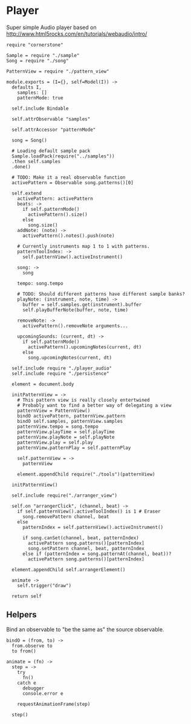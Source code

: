 Player
======

Super simple Audio player based on http://www.html5rocks.com/en/tutorials/webaudio/intro/

    require "cornerstone"

    Sample = require "./sample"
    Song = require "./song"

    PatternView = require "./pattern_view"

    module.exports = (I={}, self=Model(I)) ->
      defaults I,
        samples: []
        patternMode: true

      self.include Bindable

      self.attrObservable "samples"

      self.attrAccessor "patternMode"

      song = Song()

      # Loading default sample pack
      Sample.loadPack(require("../samples"))
      .then self.samples
      .done()

      # TODO: Make it a real observable function
      activePattern = Observable song.patterns()[0]

      self.extend
        activePattern: activePattern
        beats: ->
          if self.patternMode()
            activePattern().size()
          else
            song.size()
        addNote: (note) ->
          activePattern().notes().push(note)

        # Currently instruments map 1 to 1 with patterns.
        patternToolIndex: ->
          self.patternView().activeInstrument()

        song: ->
          song

        tempo: song.tempo

        # TODO: Should different patterns have different sample banks?
        playNote: (instrument, note, time) ->
          buffer = self.samples.get(instrument).buffer
          self.playBufferNote(buffer, note, time)

        removeNote: ->
          activePattern().removeNote arguments...

        upcomingSounds: (current, dt) ->
          if self.patternMode()
            activePattern().upcomingNotes(current, dt)
          else
            song.upcomingNotes(current, dt)

      self.include require "./player_audio"
      self.include require "./persistence"

      element = document.body

      initPatternView = ->
        # This pattern view is really closely entertwined
        # Probably want to find a better way of delegating a view
        patternView = PatternView()
        bindO activePattern, patternView.pattern
        bindO self.samples, patternView.samples
        patternView.tempo = song.tempo
        patternView.playTime = self.playTime
        patternView.playNote = self.playNote
        patternView.play = self.play
        patternView.patternPlay = self.patternPlay

        self.patternView = ->
          patternView

        element.appendChild require("./tools")(patternView)

      initPatternView()

      self.include require("./arranger_view")

      self.on "arrangerClick", (channel, beat) ->
        if self.patternView().activeToolIndex() is 1 # Eraser
          song.removePattern channel, beat
        else
          patternIndex = self.patternView().activeInstrument()

          if song.canSet(channel, beat, patternIndex)
            activePattern song.patterns()[patternIndex]
            song.setPattern channel, beat, patternIndex
          else if (patternIndex = song.patternAt(channel, beat))?
            activePattern song.patterns()[patternIndex]

      element.appendChild self.arrangerElement()

      animate ->
        self.trigger("draw")

      return self

Helpers
-------

Bind an observable to "be the same as" the source observable.

    bindO = (from, to) ->
      from.observe to
      to from()

    animate = (fn) ->
      step = ->
        try
          fn()
        catch e
          debugger
          console.error e

        requestAnimationFrame(step)

      step()

